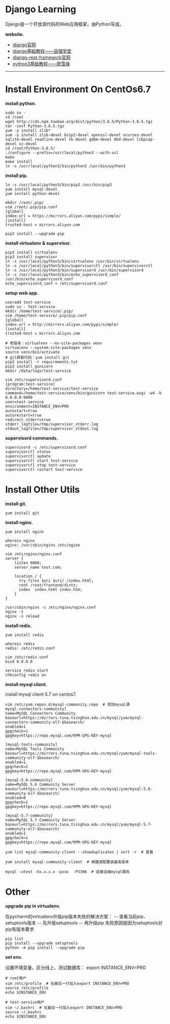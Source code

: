 # Django Learning

Django是一个开放源代码的Web应用框架，由Python写成。

**website.**

- [django官网](https://www.djangoproject.com)    
- [django基础教程——自强学堂](https://code.ziqiangxuetang.com/django/django-tutorial.html)
- [django-rest-framework官网](https://www.django-rest-framework.org/tutorial/quickstart/)
- [python3基础教程——廖雪峰](https://www.liaoxuefeng.com/wiki/1016959663602400)

---

# Install Environment On CentOs6.7

**install python.**

```shell
sudo su -
cd /root
wget http://cdn.npm.taobao.org/dist/python/3.6.5/Python-3.6.5.tgz
tar -zxvf Python-3.6.5.tgz
yum -y install zlib*
yum -y install zlib-devel bzip2-devel openssl-devel ncurses-devel sqlite-devel readline-devel tk-devel gdbm-devel db4-devel libpcap-devel xz-devel
cd /root/Python-3.6.5/
./configure --prefix=/usr/local/python3 --with-ssl
make
make install
ln -s /usr/local/python3/bin/python3 /usr/bin/python3 
```

**install pip.**

```shell
ln -s /usr/local/python3/bin/pip3 /usr/bin/pip3
yum install mysql-devel
yum install python-devel

mkdir /root/.pip/ 
vim /root/.pip/pip.conf  
[global]
index-url = https://mirrors.aliyun.com/pypi/simple/
[install]
trusted-host = mirrors.aliyun.com

pip3 install --upgrade pip
```

**install virtualenv & supervisor.**

```shell
pip3 install virtualenv
pip3 install supervisor
ln -s /usr/local/python3/bin/virtualenv /usr/bin/virtualenv
ln -s /usr/local/python3/bin/supervisorctl /usr/bin/supervisorctl
ln -s /usr/local/python3/bin/supervisord /usr/bin/supervisord
ln -s /usr/local/python3/bin/echo_supervisord_conf /usr/bin/echo_supervisord_conf
echo_supervisord_conf > /etc/supervisord.conf
```

**setup web app.**

```shell
useradd test-service
sudo su - test-service
mkdir /home/test-service/.pip/
vim /home/test-service/.pip/pip.conf
[global]
index-url = http://mirrors.aliyun.com/pypi/simple/
[install]
trusted-host = mirrors.aliyun.com

# 老版本：virtualenv --no-site-packages venv
virtualenv --system-site-packages venv
source venv/bin/activate
# git获取代码：yum install git
pip3 install -r requirements.txt
pip3 install gunicorn
mkdir /data/logs/test-service

vim /etc/supervisord.conf
[program:test-service]
directory=/home/test-service/test-service
command=/home/test-service/venv/bin/gunicorn test-service.wsgi -w4 -b 0.0.0.0:9090
user=test-service
environment=INSTANCE_ENV=PRO
autostart=true
autorestart=true
redirect_stderr=true
stderr_logfile=/tmp/supervisor_stderr.log
stdout_logfile=/tmp/supervisor_stdout.log
```

**supervisord commands.**

```shell
supervisord -c /etc/supervisord.conf
supervisorctl status
supervisorctl update
supervisorctl start test-service
supervisorctl stop test-service
supervisorctl restart test-service
```

# Install Other Utils

**install git.**

```shell
yum install git
```

**install nginx.**

```shell
yum install nginx

whereis nginx
nginx: /usr/sbin/nginx /etc/nginx

vim /etc/nginx/nginx.conf
server {
    listen 8080;
    server_name test.com;

    location / {
      try_files $uri $uri/ /index.html;
      root /root/frontend/dists;
      index  index.html index.htm;
    }
}

/usr/sbin/nginx -c /etc/nginx/nginx.conf
nginx -t
nginx -s reload
```

**install redis.**

```shell
yum install redis

whereis redis
redis: /etc/redis.conf

vim /etc/redis.conf
bind 0.0.0.0

service redis start
chkconfig redis on
```

**install mysql client.**

install mysql client 5.7 on centos7.

```shell
vim /etc/yum.repos.d/mysql-community.repo  # 添加mysql源
mysql-connectors-community]
name=MySQL Connectors Community
baseurl=https://mirrors.tuna.tsinghua.edu.cn/mysql/yum/mysql-connectors-community-el7-$basearch/
enabled=1
gpgcheck=1
gpgkey=https://repo.mysql.com/RPM-GPG-KEY-mysql

[mysql-tools-community]
name=MySQL Tools Community
baseurl=https://mirrors.tuna.tsinghua.edu.cn/mysql/yum/mysql-tools-community-el7-$basearch/
enabled=1
gpgcheck=1
gpgkey=https://repo.mysql.com/RPM-GPG-KEY-mysql

[mysql-5.6-community]
name=MySQL 5.6 Community Server
baseurl=https://mirrors.tuna.tsinghua.edu.cn/mysql/yum/mysql-5.6-community-el7-$basearch/
enabled=0
gpgcheck=1
gpgkey=https://repo.mysql.com/RPM-GPG-KEY-mysql

[mysql-5.7-community]
name=MySQL 5.7 Community Server
baseurl=https://mirrors.tuna.tsinghua.edu.cn/mysql/yum/mysql-5.7-community-el7-$basearch/
enabled=1
gpgcheck=1
gpgkey=https://repo.mysql.com/RPM-GPG-KEY-mysql

yum list mysql-community-client --showduplicates | sort -r  # 查看

yum install mysql-community-client  # 根据源配置装最高版本

mysql -utest -hx.x.x.x -pxxx  -P3306  # 连接远端mysql服务
```

# Other

**upgrade pip in virtualenv.**

在pycharm的virtualenv升级pip版本失败的解决方案：
-- 查看当前pip、setuptools版本
-- 先升级setuptools
-- 再升级pip
失败原因是因为setuptools对pip有版本要求

```shell
pip list
pip install --upgrade setuptools
python -m pip install --upgrade pip
```

**set env.**

设置环境变量，区分线上、测试数据库：
export INSTANCE_ENV=PRO

```shell
# root用户
vim /etc/profile  # 在最后一行加入export INSTANCE_ENV=PRO
source /etc/profile
echo $INSTANCE_ENV

# test-service用户
vim ~/.bashrc  # 在最后一行加入export INSTANCE_ENV=PRO
source ~/.bashrc
echo $INSTANCE_ENV
```

